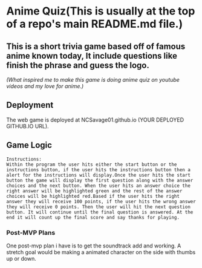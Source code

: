 # Anime Quiz(This is usually at the top of a repo's main README.md file.)

## This is a short trivia game based off of famous anime known today, It include questions like finish the phrase and guess the logo.

_(What inspired me to make this game is doing anime quiz on youtube videos and my love for anime.)_


## Deployment

The web game is deployed at NCSavage01.github.io (YOUR DEPLOYED GITHUB.IO URL).


## Game Logic

```
Instructions: 
Within the program the user hits either the start button or the instructions button, if the user hits the instructions button then a alert for the instructions will display.Once the user hits the start button the game will display the first question along with the answer choices and the next button. When the user hits an answer choice the right answer will be highlighted green and the rest of the answer choices will be highlighted red.Based if the user hits the right answer they will receive 100 points, if the user hits the wrong answer they will receive 0 points. Then the user will hit the next question button. It will continue until the final question is answered. At the end it will count up the final score and say thanks for playing.
```

### Post-MVP Plans
One post-mvp plan i have is to get the soundtrack add and working.
A stretch goal would be making a animated character on the side with thumbs up or down.
